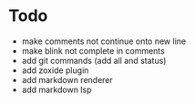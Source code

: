 # Todo

- make comments not continue onto new line
- make blink not complete in comments
- add git commands (add all and status)
- add zoxide plugin
- add markdown renderer
- add markdown lsp
